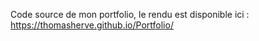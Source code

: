 Code source de mon portfolio, le rendu est disponible ici : https://thomasherve.github.io/Portfolio/
